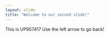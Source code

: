 ```yaml
---
layout: slide
title: "Welcome to our second slide!"
---
```

This is UP957417
Use the left arrow to go back!
